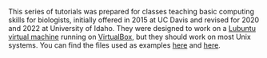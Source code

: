 This series of tutorials was prepared for classes teaching basic computing skills for biologists, initially offered in 2015 at UC Davis and revised for 2020 and 2022 at University of Idaho. They were designed to work on a [Lubuntu virtual machine](https://www.dropbox.com/s/43k63fvpqigwxhm/CompBiol.ova?dl=0) running on [VirtualBox](https://www.virtualbox.org/), but they should work on most Unix systems. You can find the files used as examples [here](https://www.dropbox.com/s/0145aomghulfqoz/ants.txt?dl=0) and [here](https://www.dropbox.com/s/knafoe806oz2cjf/matrix-5214genes.phy?dl=0).
